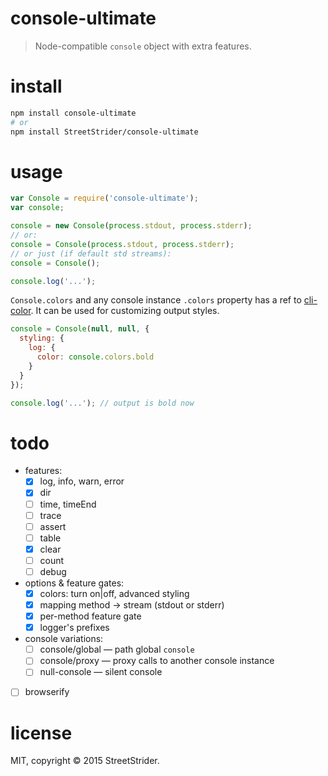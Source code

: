 # console-ultimate

> Node-compatible `console` object with extra features.

# install
```sh
npm install console-ultimate
# or
npm install StreetStrider/console-ultimate
```

# usage
```javascript
var Console = require('console-ultimate');
var console;

console = new Console(process.stdout, process.stderr);
// or:
console = Console(process.stdout, process.stderr);
// or just (if default std streams):
console = Console();

console.log('...');
```
`Console.colors` and any console instance `.colors` property has a ref to [cli-color](https://github.com/medikoo/cli-color). It can be used for customizing output styles.

```javascript
console = Console(null, null, {
  styling: {
    log: {
      color: console.colors.bold
    }
  }
});

console.log('...'); // output is bold now
```

# todo

* features:
  * [x] log, info, warn, error
  * [x] dir
  * [ ] time, timeEnd
  * [ ] trace
  * [ ] assert
  * [ ] table
  * [x] clear
  * [ ] count
  * [ ] debug
* options & feature gates:
  * [x] colors: turn on|off, advanced styling
  * [x] mapping method → stream (stdout or stderr)
  * [x] per-method feature gate
  * [x] logger's prefixes
* console variations:
  * [ ] console/global — path global `console`
  * [ ] console/proxy — proxy calls to another console instance
  * [ ] null-console — silent console
* [ ] browserify

# license
MIT, copyright © 2015 StreetStrider.
